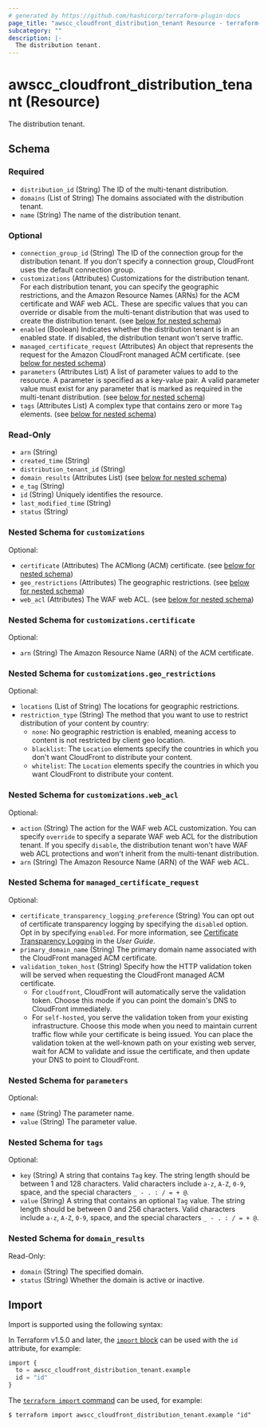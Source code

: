 ```yaml
---
# generated by https://github.com/hashicorp/terraform-plugin-docs
page_title: "awscc_cloudfront_distribution_tenant Resource - terraform-provider-awscc"
subcategory: ""
description: |-
  The distribution tenant.
---
```


# awscc_cloudfront_distribution_tenant (Resource)

The distribution tenant.



<!-- schema generated by tfplugindocs -->
## Schema

### Required

- `distribution_id` (String) The ID of the multi-tenant distribution.
- `domains` (List of String) The domains associated with the distribution tenant.
- `name` (String) The name of the distribution tenant.

### Optional

- `connection_group_id` (String) The ID of the connection group for the distribution tenant. If you don't specify a connection group, CloudFront uses the default connection group.
- `customizations` (Attributes) Customizations for the distribution tenant. For each distribution tenant, you can specify the geographic restrictions, and the Amazon Resource Names (ARNs) for the ACM certificate and WAF web ACL. These are specific values that you can override or disable from the multi-tenant distribution that was used to create the distribution tenant. (see [below for nested schema](#nestedatt--customizations))
- `enabled` (Boolean) Indicates whether the distribution tenant is in an enabled state. If disabled, the distribution tenant won't serve traffic.
- `managed_certificate_request` (Attributes) An object that represents the request for the Amazon CloudFront managed ACM certificate. (see [below for nested schema](#nestedatt--managed_certificate_request))
- `parameters` (Attributes List) A list of parameter values to add to the resource. A parameter is specified as a key-value pair. A valid parameter value must exist for any parameter that is marked as required in the multi-tenant distribution. (see [below for nested schema](#nestedatt--parameters))
- `tags` (Attributes List) A complex type that contains zero or more ``Tag`` elements. (see [below for nested schema](#nestedatt--tags))

### Read-Only

- `arn` (String)
- `created_time` (String)
- `distribution_tenant_id` (String)
- `domain_results` (Attributes List) (see [below for nested schema](#nestedatt--domain_results))
- `e_tag` (String)
- `id` (String) Uniquely identifies the resource.
- `last_modified_time` (String)
- `status` (String)

<a id="nestedatt--customizations"></a>
### Nested Schema for `customizations`

Optional:

- `certificate` (Attributes) The ACMlong (ACM) certificate. (see [below for nested schema](#nestedatt--customizations--certificate))
- `geo_restrictions` (Attributes) The geographic restrictions. (see [below for nested schema](#nestedatt--customizations--geo_restrictions))
- `web_acl` (Attributes) The WAF web ACL. (see [below for nested schema](#nestedatt--customizations--web_acl))

<a id="nestedatt--customizations--certificate"></a>
### Nested Schema for `customizations.certificate`

Optional:

- `arn` (String) The Amazon Resource Name (ARN) of the ACM certificate.


<a id="nestedatt--customizations--geo_restrictions"></a>
### Nested Schema for `customizations.geo_restrictions`

Optional:

- `locations` (List of String) The locations for geographic restrictions.
- `restriction_type` (String) The method that you want to use to restrict distribution of your content by country:
  +  ``none``: No geographic restriction is enabled, meaning access to content is not restricted by client geo location.
  +  ``blacklist``: The ``Location`` elements specify the countries in which you don't want CloudFront to distribute your content.
  +  ``whitelist``: The ``Location`` elements specify the countries in which you want CloudFront to distribute your content.


<a id="nestedatt--customizations--web_acl"></a>
### Nested Schema for `customizations.web_acl`

Optional:

- `action` (String) The action for the WAF web ACL customization. You can specify ``override`` to specify a separate WAF web ACL for the distribution tenant. If you specify ``disable``, the distribution tenant won't have WAF web ACL protections and won't inherit from the multi-tenant distribution.
- `arn` (String) The Amazon Resource Name (ARN) of the WAF web ACL.



<a id="nestedatt--managed_certificate_request"></a>
### Nested Schema for `managed_certificate_request`

Optional:

- `certificate_transparency_logging_preference` (String) You can opt out of certificate transparency logging by specifying the ``disabled`` option. Opt in by specifying ``enabled``. For more information, see [Certificate Transparency Logging](https://docs.aws.amazon.com/acm/latest/userguide/acm-concepts.html#concept-transparency) in the *User Guide*.
- `primary_domain_name` (String) The primary domain name associated with the CloudFront managed ACM certificate.
- `validation_token_host` (String) Specify how the HTTP validation token will be served when requesting the CloudFront managed ACM certificate.
  +  For ``cloudfront``, CloudFront will automatically serve the validation token. Choose this mode if you can point the domain's DNS to CloudFront immediately.
  +  For ``self-hosted``, you serve the validation token from your existing infrastructure. Choose this mode when you need to maintain current traffic flow while your certificate is being issued. You can place the validation token at the well-known path on your existing web server, wait for ACM to validate and issue the certificate, and then update your DNS to point to CloudFront.


<a id="nestedatt--parameters"></a>
### Nested Schema for `parameters`

Optional:

- `name` (String) The parameter name.
- `value` (String) The parameter value.


<a id="nestedatt--tags"></a>
### Nested Schema for `tags`

Optional:

- `key` (String) A string that contains ``Tag`` key.
 The string length should be between 1 and 128 characters. Valid characters include ``a-z``, ``A-Z``, ``0-9``, space, and the special characters ``_ - . : / = + @``.
- `value` (String) A string that contains an optional ``Tag`` value.
 The string length should be between 0 and 256 characters. Valid characters include ``a-z``, ``A-Z``, ``0-9``, space, and the special characters ``_ - . : / = + @``.


<a id="nestedatt--domain_results"></a>
### Nested Schema for `domain_results`

Read-Only:

- `domain` (String) The specified domain.
- `status` (String) Whether the domain is active or inactive.

## Import

Import is supported using the following syntax:

In Terraform v1.5.0 and later, the [`import` block](https://developer.hashicorp.com/terraform/language/import) can be used with the `id` attribute, for example:

```terraform
import {
  to = awscc_cloudfront_distribution_tenant.example
  id = "id"
}
```

The [`terraform import` command](https://developer.hashicorp.com/terraform/cli/commands/import) can be used, for example:

```shell
$ terraform import awscc_cloudfront_distribution_tenant.example "id"
```

